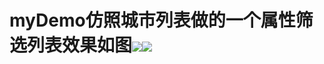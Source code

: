 # myDemo仿照城市列表做的一个属性筛选列表效果如图![](https://github.com/bitchtoy/list/blob/master/app/src/main/res/drawable/demo.png)![](https://github.com/bitchtoy/list/app/src/main/res/drawable/demo2.png)
